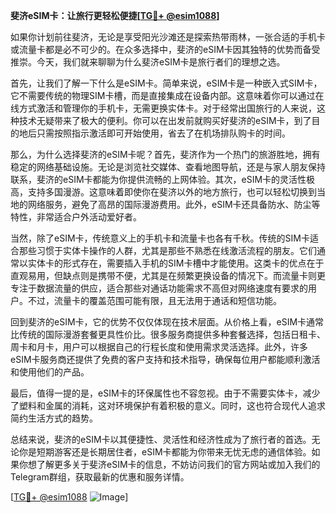 **斐济eSIM卡：让旅行更轻松便捷[[TG💪+ @esim1088](https://t.me/s/esim1088)]**

如果你计划前往斐济，无论是享受阳光沙滩还是探索热带雨林，一张合适的手机卡或流量卡都是必不可少的。在众多选择中，斐济的eSIM卡因其独特的优势而备受推崇。今天，我们就来聊聊为什么斐济eSIM卡是旅行者们的理想之选。

首先，让我们了解一下什么是eSIM卡。简单来说，eSIM卡是一种嵌入式SIM卡，它不需要传统的物理SIM卡槽，而是直接集成在设备内部。这意味着你可以通过在线方式激活和管理你的手机卡，无需更换实体卡。对于经常出国旅行的人来说，这种技术无疑带来了极大的便利。你可以在出发前就购买好斐济的eSIM卡，到了目的地后只需按照指示激活即可开始使用，省去了在机场排队购卡的时间。

那么，为什么选择斐济的eSIM卡呢？首先，斐济作为一个热门的旅游胜地，拥有稳定的网络基础设施。无论是浏览社交媒体、查看地图导航，还是与家人朋友保持联系，斐济的eSIM卡都能为你提供流畅的上网体验。其次，eSIM卡的灵活性极高，支持多国漫游。这意味着即使你在斐济以外的地方旅行，也可以轻松切换到当地的网络服务，避免了高昂的国际漫游费用。此外，eSIM卡还具备防水、防尘等特性，非常适合户外活动爱好者。

当然，除了eSIM卡，传统意义上的手机卡和流量卡也各有千秋。传统的SIM卡适合那些习惯于实体卡操作的人群，尤其是那些不熟悉在线激活流程的朋友。它们通常以实体卡的形式存在，需要插入手机的SIM卡槽中才能使用。这类卡的优点在于直观易用，但缺点则是携带不便，尤其是在频繁更换设备的情况下。而流量卡则更专注于数据流量的供应，适合那些对通话功能需求不高但对网络速度有要求的用户。不过，流量卡的覆盖范围可能有限，且无法用于通话和短信功能。

回到斐济的eSIM卡，它的优势不仅仅体现在技术层面。从价格上看，eSIM卡通常比传统的国际漫游套餐更具性价比。很多服务商提供多种套餐选择，包括日租卡、周卡和月卡，用户可以根据自己的行程长度和使用需求灵活选择。此外，许多eSIM卡服务商还提供了免费的客户支持和技术指导，确保每位用户都能顺利激活和使用他们的产品。

最后，值得一提的是，eSIM卡的环保属性也不容忽视。由于不需要实体卡，减少了塑料和金属的消耗，这对环境保护有着积极的意义。同时，这也符合现代人追求简约生活方式的趋势。

总结来说，斐济的eSIM卡以其便捷性、灵活性和经济性成为了旅行者的首选。无论你是短期游客还是长期居住者，eSIM卡都能为你带来无忧无虑的通信体验。如果你想了解更多关于斐济eSIM卡的信息，不妨访问我们的官方网站或加入我们的Telegram群组，获取最新的优惠和服务详情。

[[TG💪+ @esim1088](https://t.me/s/esim1088) ![Image](https://i.postimg.cc/4NQfJmqS/Snipaste-2025-05-13-00-14-12.png)]